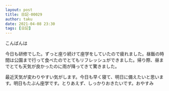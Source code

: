 ```yaml
---
layout: post
title: 日記-00029
author: taku
date: 2021-04-08 23:30
tags: [日記]
---
```


こんばんは

今日も研修でした。ずっと座り続けて座学をしていたので疲れました。昼飯の時間は公園まで行って食べたのでとてもリフレッシュができました。帰り際、昼までとても天気が良かったのに雨が降ってきて驚きました。

最近天気が変わりやすい気がします。今日も早く寝て、明日に備えたいと思います。明日もたぶん座学です。とりあえず、しっかりおきたいです。おやすみ

